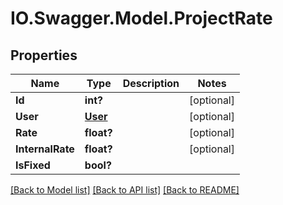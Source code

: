 # IO.Swagger.Model.ProjectRate
## Properties

Name | Type | Description | Notes
------------ | ------------- | ------------- | -------------
**Id** | **int?** |  | [optional] 
**User** | [**User**](User.md) |  | [optional] 
**Rate** | **float?** |  | [optional] 
**InternalRate** | **float?** |  | [optional] 
**IsFixed** | **bool?** |  | 

[[Back to Model list]](../README.md#documentation-for-models) [[Back to API list]](../README.md#documentation-for-api-endpoints) [[Back to README]](../README.md)

